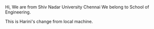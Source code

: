 Hi, We are from Shiv Nadar University Chennai
We belong to School of Engineering.

This is Harini's change from local machine.
